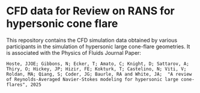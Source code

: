 # CFD data for Review on RANS for hypersonic cone flare
This repository contains the CFD simulation data obtained by various participants in the simulation of hypersonic large cone-flare geometries.
It is associated with the Physics of Fluids Journal Paper:
```
Hoste, JJOE; Gibbons, N; Ecker, T; Amato, C; Knight, D; Sattarov, A; Thiry, O; Hickey, JP; Hizir, FE; Kokturk, T; Castelino, N; Viti, V; Roldan, MA; Qiang, S; Coder, JG; Baurle, RA and White, JA;  "A review of Reynolds-Averaged Navier-Stokes modeling for hypersonic large cone-flares", 2025
```
